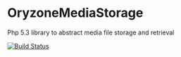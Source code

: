 OryzoneMediaStorage
===================
Php 5.3 library to abstract media file storage and retrieval

[![Build Status](https://travis-ci.org/Oryzone/OryzoneMediaStorage.png?branch=master)](https://travis-ci.org/Oryzone/OryzoneMediaStorage)